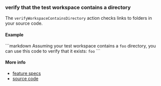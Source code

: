 ### verify that the test workspace contains a directory

The `verifyWorkspaceContainsDirectory` action checks links to folders in your source code.

#### Example

<a textrun="run-markdown-in-textrun">
```markdown
Assuming your test workspace contains a
<code textrun="create-directory">foo</code>
directory,
you can use this code to verify that it exists:
<code textrun="verify-workspace-contains-directory">foo</code>
```
</a>

#### More info

- [feature specs](../../features/actions/built-in/verify-workspace-contains-directory/verify-workspace-contains-directory.feature)
- [source code](../../src/actions/verify-workspace-contains-directory.ts)
